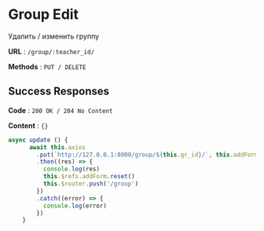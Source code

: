 # Group Edit 

Удалить / изменить группу

**URL** : `/group/:teacher_id/`

**Methods** : `PUT / DELETE`

## Success Responses

**Code** : `200 OK / 204 No Content`

**Content** : `{}`

```javascript
async update () {
      await this.axios
        .put(`http://127.0.0.1:8000/group/${this.gr_id}/`, this.addForm)
        .then((res) => {
          console.log(res)
          this.$refs.addForm.reset()
          this.$router.push('/group')
        })
        .catch((error) => {
          console.log(error)
        })
    }
```
